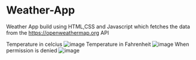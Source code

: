 # Weather-App

Weather App build using HTML,CSS and Javascript which fetches the data from the https://openweathermap.org API 

Temperature in celcius
![image](https://user-images.githubusercontent.com/90645693/167922281-80204342-8240-4637-9015-884169d7348e.png)
Temperature in Fahrenheit
![image](https://user-images.githubusercontent.com/90645693/167922322-5a53a7c0-85ef-468a-8f73-004d2b7f2850.png)
When permission is denied
![image](https://user-images.githubusercontent.com/90645693/167922360-bc728a91-712e-4767-ba4f-a1d576e4e555.png)

